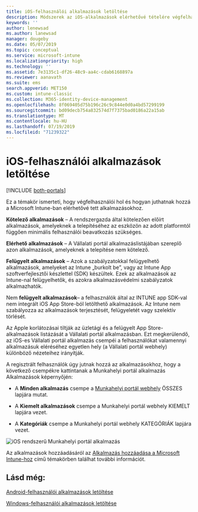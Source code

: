 ```yaml
---
title: iOS-felhasználói alkalmazások letöltése
description: Módszerek az iOS-alkalmazások elérhetővé tételére végfelhasználók számára
keywords: ''
author: lenewsad
ms.author: lanewsad
manager: dougeby
ms.date: 05/07/2019
ms.topic: conceptual
ms.service: microsoft-intune
ms.localizationpriority: high
ms.technology: ''
ms.assetid: 7e3135c1-df26-48c9-aa4c-cdab6168897a
ms.reviewer: aanavath
ms.suite: ems
search.appverid: MET150
ms.custom: intune-classic
ms.collection: M365-identity-device-management
ms.openlocfilehash: 8f069405d75b196c26c9c844e0d0a4bd57299199
ms.sourcegitcommit: bd09decb754a832574d7f7375bad0186a22a15ab
ms.translationtype: MT
ms.contentlocale: hu-HU
ms.lasthandoff: 07/19/2019
ms.locfileid: "71239322"
---
```

# <a name="how-your-ios-users-get-their-apps"></a>iOS-felhasználói alkalmazások letöltése

[!INCLUDE [both-portals](./includes/note-for-both-portals.md)]

Ez a témakör ismerteti, hogy végfelhasználói hol és hogyan juthatnak hozzá a Microsoft Intune-ban elérhetővé tett alkalmazásokhoz.

**Kötelező alkalmazások** – A rendszergazda által kötelezően előírt alkalmazások, amelyeknek a telepítéséhez az eszközön az adott platformtól függően minimális felhasználói beavatkozás szükséges.

**Elérhető alkalmazások** – A Vállalati portál alkalmazáslistájában szereplő azon alkalmazások, amelyeknek a telepítése nem kötelező.

**Felügyelt alkalmazások** –  Azok a szabályzatokkal felügyelhető alkalmazások, amelyeket az Intune „burkolt be”, vagy az Intune App szoftverfejlesztői készlettel (SDK) készültek. Ezek az alkalmazások az Intune-nal felügyelhetők, és azokra alkalmazásvédelmi szabályzatok alkalmazhatók.

Nem **felügyelt alkalmazások**– a felhasználók által az INTUNE app SDK-val nem integrált iOS App Store-ból letölthető alkalmazások. Az Intune nem szabályozza az alkalmazások terjesztését, felügyeletét vagy szelektív törlését.  

Az Apple korlátozásai tiltják az üzletági és a felügyelt App Store-alkalmazások listázását a Vállalati portál alkalmazásban. Ezt megkerülendő, az iOS-es Vállalati portál alkalmazás csempéi a felhasználókat valamennyi alkalmazásuk eléréséhez egyetlen hely (a Vállalati portál webhely) különböző nézeteihez irányítják.

A regisztrált felhasználók úgy jutnak hozzá az alkalmazásokhoz, hogy a következő csempékre kattintanak a Munkahelyi portál alkalmazás Alkalmazások képernyőjén:

- A **Minden alkalmazás** csempe a [Munkahelyi portál webhely](https://portal.manage.microsoft.com) ÖSSZES lapjára mutat.

- A **Kiemelt alkalmazások** csempe a Munkahelyi portál webhely KIEMELT lapjára vezet.

- A **Kategóriák** csempe a Munkahelyi portál webhely KATEGÓRIÁK lapjára vezet.


![iOS rendszerű Munkahelyi portál alkalmazás](./media/ios-cp-app-main-apps-screen.png)

Az alkalmazások hozzáadásáról az [Alkalmazás hozzáadása a Microsoft Intune-hoz](apps-add.md) című témakörben találhat további információt.

## <a name="see-also"></a>Lásd még:
[Android-felhasználói alkalmazások letöltése](end-user-apps-android.md)

[Windows-felhasználói alkalmazások letöltése](end-user-apps-windows.md)

